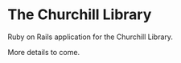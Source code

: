 # The Churchill Library

Ruby on Rails application for the Churchill Library.

More details to come.
